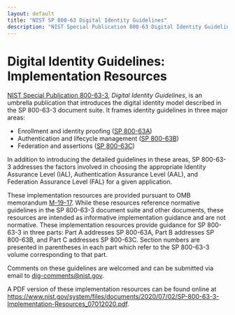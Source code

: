 ```yaml
---
layout: default
title: "NIST SP 800-63 Digital Identity Guidelines"
description: "NIST Special Publication 800-63 Digital Identity Guidelines"
---
```


# Digital Identity Guidelines: Implementation Resources

[NIST Special Publication 800-63-3](https://pages.nist.gov/800-63-3/sp800-63-3.html), *Digital Identity Guidelines*, is an umbrella publication that introduces the digital identity model described in the SP 800-63-3 document suite. It frames identity guidelines in three major areas:

* Enrollment and identity proofing ([SP 800-63A](https://pages.nist.gov/800-63-3/sp800-63a.html))
* Authentication and lifecycle management ([SP 800-63B](https://pages.nist.gov/800-63-3/sp800-63b.html))
* Federation and assertions ([SP 800-63C](https://pages.nist.gov/800-63-3/sp800-63c.html))

In addition to introducing the detailed guidelines in these areas, SP 800-63-3 addresses the factors involved in choosing the appropriate Identity Assurance Level (IAL), Authentication Assurance Level (AAL), and Federation Assurance Level (FAL) for a given application.

These implementation resources are provided pursuant to OMB memorandum [M-19-17](https://www.whitehouse.gov/wp-content/uploads/2019/05/M-19-17.pdf). While these resources reference normative guidelines in the SP 800-63-3 document suite and other documents, these resources are intended as informative implementation guidance and are not normative. 
These implementation resources provide guidance for SP 800-63-3 in three parts: Part A addresses SP 800-63A, Part B addresses SP 800-63B, and Part C addresses SP 800-63C. Section numbers are presented in parentheses in each part which refer to the SP 800-63-3 volume corresponding to that part. 

Comments on these guidelines are welcomed and can be submitted via email to <dig-comments@nist.gov>.

A PDF version of these implementation resources can be found online at <https://www.nist.gov/system/files/documents/2020/07/02/SP-800-63-3-Implementation-Resources_07012020.pdf>.
